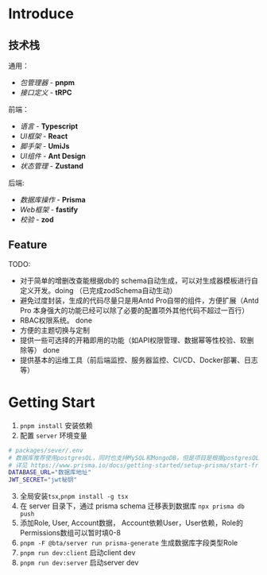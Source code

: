 # Introduce

## 技术栈

通用：

- _包管理器_ - **pnpm**
- _接口定义_ - **tRPC**

前端：

- _语言_ - **Typescript**
- _UI框架_ - **React**
- _脚手架_ - **UmiJs**
- _UI组件_ - **Ant Design**
- _状态管理_ - **Zustand**

后端:

- _数据库操作_ - **Prisma**
- _Web框架_ - **fastify**
- _校验_ - **zod**

## Feature

TODO:

- 对于简单的增删改查能根据db的 schema自动生成，可以对生成器模板进行自定义开发。doing （已完成zodSchema自动生动）
- 避免过度封装，生成的代码尽量只是用Antd Pro自带的组件，方便扩展（Antd Pro 本身强大的功能已经可以除了必要的配置项外其他代码不超过一百行）
- RBAC权限系统。 done
- 方便的主题切换与定制
- 提供一些可选择的开箱即用的功能（如API权限管理、数据幂等性校验、软删除等） done
- 提供基本的运维工具（前后端监控、服务器监控、CI/CD、Docker部署、日志等）

# Getting Start

1. `pnpm install` 安装依赖
2. 配置 `server` 环境变量

```bash
# packages/sever/.env
# 数据库推荐使用postgresQL，同时也支持MySQL和MongoDB，但是项目是根据postgresQL开发的，其他数据库可能会出现问题
# 详见 https://www.prisma.io/docs/getting-started/setup-prisma/start-from-scratch/relational-databases/connect-your-database-typescript-postgresql
DATABASE_URL="数据库地址"
JWT_SECRET="jwt秘钥"
```

3. 全局安装`tsx`,`pnpm install -g tsx`
4. 在 server 目录下，通过 prisma schema 迁移表到数据库 `npx prisma db push`
5. 添加Role, User, Account数据， Account依赖User，User依赖，Role的Permissions数组可以暂时填0-8
6. `pnpm -F @bta/server run prisma-generate` 生成数据库字段类型Role
7. `pnpm run dev:client` 启动client dev
8. `pnpm run dev:server` 启动server dev
